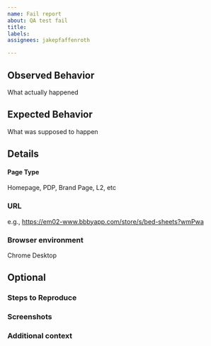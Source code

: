 ```yaml
---
name: Fail report
about: QA test fail
title: 
labels: 
assignees: jakepfaffenroth

---
```


## Observed Behavior
What actually happened

## Expected Behavior
What was supposed to happen

## Details
#### Page Type
Homepage, PDP, Brand Page, L2, etc

### URL
e.g., https://em02-www.bbbyapp.com/store/s/bed-sheets?wmPwa

### Browser environment
Chrome Desktop


## Optional
### Steps to Reproduce


### Screenshots


### Additional context